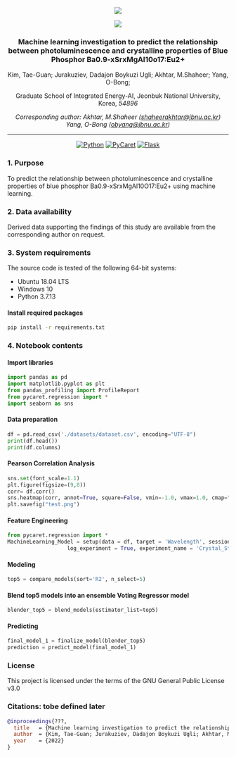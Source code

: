 <div align="center">

![](https://www.jbnu.ac.kr/kor/images/logo_tr.png)

![](http://eai.jbnu.ac.kr/assets/images/common/header-logo(1).png)

### Machine learning investigation to predict the relationship between photoluminescence and crystalline properties of Blue Phosphor Ba0.9-xSrxMgAl10o17:Eu2+

Kim, Tae-Guan; Jurakuziev, Dadajon Boykuzi Ugli; Akhtar, M.Shaheer; Yang, O-Bong;

Graduate School of Integrated Energy-AI, Jeonbuk National University, Korea, *54896*

_Corresponding author: Akhtar, M.Shaheer (shaheerakhtar@jbnu.ac.kr) Yang, O-Bong (obyang@jbnu.ac.kr)_

______________________________________________________________________

[![Python](https://img.shields.io/badge/python-3.8.12-blue)](https://www.python.org/downloads/release/python-3610/)
[![PyCaret](https://img.shields.io/badge/pycaret-2.3.9-red)](https://github.com/tensorflow/tensorflow/releases/tag/v1.12.0)
[![Flask](https://img.shields.io/badge/explainerdashboard-0.4.0-green)](https://pypi.org/project/Flask/1.1.2/)

</div>

### 1. Purpose

To predict the relationship between photoluminescence and crystalline properties of blue phosphor Ba0.9-xSrxMgAl10O17:Eu2+ using machine learning.

### 2. Data availability

Derived data supporting the findings of this study are available from the corresponding author on request.

### 3. System requirements

The source code is tested of the following 64-bit systems:
- Ubuntu 18.04 LTS
- Windows 10
- Python 3.7.13

#### Install required packages

```bash
pip install -r requirements.txt
```

### 4. Notebook contents

#### Import libraries

```python
import pandas as pd
import matplotlib.pyplot as plt
from pandas_profiling import ProfileReport
from pycaret.regression import *
import seaborn as sns
```

#### Data preparation

```python
df = pd.read_csv('./datasets/dataset.csv', encoding="UTF-8")
print(df.head())
print(df.columns)
```

#### Pearson Correlation Analysis

```python
sns.set(font_scale=1.1)
plt.figure(figsize=(9,8))
corr= df.corr()
sns.heatmap(corr, annot=True, square=False, vmin=-1.0, vmax=1.0, cmap="BuGn",annot_kws={"size": 20}); #annot parameter fills the cells with the relative correlation coefficient, which ranges from -1 to 1
plt.savefig("test.png")
```

#### Feature Engineering

```python
from pycaret.regression import *
MachineLearning_Model = setup(data = df, target = 'Wavelength', session_id=123, train_size = 0.8,
                   log_experiment = True, experiment_name = 'Crystal_Structure_PL-Prediction')
```

#### Modeling

```python
top5 = compare_models(sort='R2', n_select=5)
```

#### Blend top5 models into an ensemble Voting Regressor model

```python
blender_top5 = blend_models(estimator_list=top5)
```

#### Predicting

```python
final_model_1 = finalize_model(blender_top5)
prediction = predict_model(final_model_1)
```

### License

This project is licensed under the terms of the GNU General Public License v3.0

### Citations: tobe defined later

```bibtex
@inproceedings{???,
  title   = {Machine learning investigation to predict the relationship between photoluminescence and crystalline properties of Blue Phosphor Ba0.9-xSrxMgAl10o17:Eu2+},
  author  = {Kim, Tae-Guan; Jurakuziev, Dadajon Boykuzi Ugli; Akhtar, M.Shaheer; Yang, O-Bong;},
  year    = {2022}
}
```
